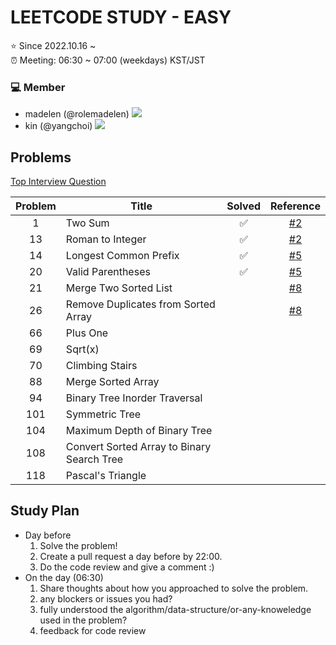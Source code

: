 # LEETCODE STUDY - EASY

⭐️ Since 2022.10.16 ~ <br />
⏰ Meeting: 06:30 ~ 07:00 (weekdays) KST/JST

### 💻 Member
- madelen (@rolemadelen) <img src="https://img.shields.io/badge/TypeScript-3178C6?style=flat-square&logo=TypeScript&logoColor=white"/>
- kin (@yangchoi) <img src="https://img.shields.io/badge/C++-00599C?style=flat-square&logo=C%2B%2B&logoColor=white"/>

## Problems
[Top Interview Question](https://leetcode.com/problem-list/top-interview-questions/?difficulty=EASY&page=1&sorting=W3sic29ydE9yZGVyIjoiREVTQ0VORElORyIsIm9yZGVyQnkiOiJGUk9OVEVORF9JRCJ9XQ%3D%3D)

| Problem | Title            | Solved  | Reference |
|:-------:|------------------|:-------:|:---------:|
| 1       | Two Sum          |   ✅    | [#2][i2] |
| 13      | Roman to Integer |   ✅    | [#2][i2] |
| 14      | Longest Common Prefix |  ✅  | [#5][i5] |
| 20      | Valid Parentheses |    ✅    | [#5][i5] |
| 21      | Merge Two Sorted List |    | [#8][i8] |
| 26      | Remove Duplicates from Sorted Array |        | [#8][i8] |
| 66      | Plus One |        |  |
| 69      | Sqrt(x) |        |  |
| 70      | Climbing Stairs |        |  |
| 88      | Merge Sorted Array |        |  |
| 94      | Binary Tree Inorder Traversal |        |  |
| 101      | Symmetric Tree |        |  |
| 104      | Maximum Depth of Binary Tree |        |  |
| 108      | Convert Sorted Array to Binary Search Tree |        |  |
| 118      | Pascal's Triangle |        |  |

## Study Plan
- Day before
  1. Solve the problem!
  2. Create a pull request a day before by 22:00.
  3. Do the code review and give a comment :)
- On the day (06:30)
  1. Share thoughts about how you approached to solve the problem.
  2. any blockers or issues you had?
  3. fully understood the algorithm/data-structure/or-any-knoweledge used in the problem?
  4. feedback for code review


[i2]: https://github.com/kinmadelen/easy/issues/2
[i5]: https://github.com/kinmadelen/easy/issues/5
[i8]: https://github.com/kinmadelen/easy/issues/8
